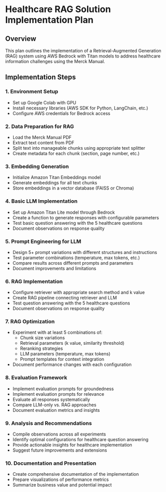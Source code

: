 # Healthcare RAG Solution Implementation Plan

## Overview
This plan outlines the implementation of a Retrieval-Augmented Generation (RAG) system using AWS Bedrock with Titan models to address healthcare information challenges using the Merck Manual.

## Implementation Steps

### 1. Environment Setup
- Set up Google Colab with GPU
- Install necessary libraries (AWS SDK for Python, LangChain, etc.)
- Configure AWS credentials for Bedrock access

### 2. Data Preparation for RAG
- Load the Merck Manual PDF
- Extract text content from PDF
- Split text into manageable chunks using appropriate text splitter
- Create metadata for each chunk (section, page number, etc.)

### 3. Embedding Generation
- Initialize Amazon Titan Embeddings model
- Generate embeddings for all text chunks
- Store embeddings in a vector database (FAISS or Chroma)

### 4. Basic LLM Implementation
- Set up Amazon Titan Lite model through Bedrock
- Create a function to generate responses with configurable parameters
- Test basic question answering with the 5 healthcare questions
- Document observations on response quality

### 5. Prompt Engineering for LLM
- Design 5+ prompt variations with different structures and instructions
- Test parameter combinations (temperature, max tokens, etc.)
- Compare results across different prompts and parameters
- Document improvements and limitations

### 6. RAG Implementation
- Configure retriever with appropriate search method and k value
- Create RAG pipeline connecting retriever and LLM
- Test question answering with the 5 healthcare questions
- Document observations on response quality

### 7. RAG Optimization
- Experiment with at least 5 combinations of:
  - Chunk size variations
  - Retrieval parameters (k value, similarity threshold)
  - Reranking strategies
  - LLM parameters (temperature, max tokens)
  - Prompt templates for context integration
- Document performance changes with each configuration

### 8. Evaluation Framework
- Implement evaluation prompts for groundedness
- Implement evaluation prompts for relevance
- Evaluate all responses systematically
- Compare LLM-only vs. RAG approaches
- Document evaluation metrics and insights

### 9. Analysis and Recommendations
- Compile observations across all experiments
- Identify optimal configurations for healthcare question answering
- Provide actionable insights for healthcare implementation
- Suggest future improvements and extensions

### 10. Documentation and Presentation
- Create comprehensive documentation of the implementation
- Prepare visualizations of performance metrics
- Summarize business value and potential impact
